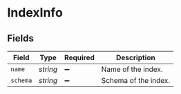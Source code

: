 # IndexInfo


## Fields

| Field                | Type                 | Required             | Description          |
| -------------------- | -------------------- | -------------------- | -------------------- |
| `name`               | *string*             | :heavy_minus_sign:   | Name of the index.   |
| `schema`             | *string*             | :heavy_minus_sign:   | Schema of the index. |